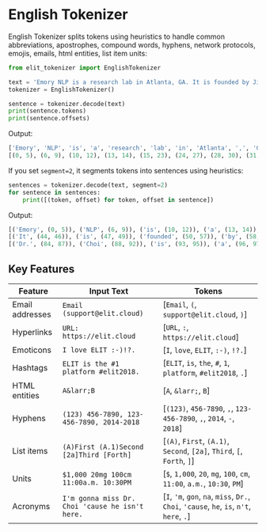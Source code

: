 # English Tokenizer

English Tokenizer splits tokens using heuristics to handle common abbreviations, apostrophes, compound words, hyphens, network protocols, emojis, emails, html entities, list item units:

```python
from elit_tokenizer import EnglishTokenizer

text = 'Emory NLP is a research lab in Atlanta, GA. It is founded by Jinho D. Choi in 2014. Dr. Choi is a professor at Emory University.'
tokenizer = EnglishTokenizer()

sentence = tokenizer.decode(text)
print(sentence.tokens)
print(sentence.offsets)
```

Output:
```python
['Emory', 'NLP', 'is', 'a', 'research', 'lab', 'in', 'Atlanta', ',', 'GA', '.', 'It', 'is', 'founded', 'by', 'Jinho', 'D.', 'Choi', 'in', '2014', '.', 'Dr.', 'Choi', 'is', 'a', 'professor', 'at', 'Emory', 'University', '.']
[(0, 5), (6, 9), (10, 12), (13, 14), (15, 23), (24, 27), (28, 30), (31, 38), (38, 39), (40, 42), (42, 43), (44, 46), (47, 49), (50, 57), (58, 60), (61, 66), (67, 69), (70, 74), (75, 77), (78, 82), (82, 83), (84, 87), (88, 92), (93, 95), (96, 97), (98, 107), (108, 110), (111, 116), (117, 127), (127, 128)]
```

If you set `segment=2`, it segments tokens into sentences using heuristics:

```python
sentences = tokenizer.decode(text, segment=2)
for sentence in sentences:
    print([(token, offset) for token, offset in sentence])
```

Output:
```python
[('Emory', (0, 5)), ('NLP', (6, 9)), ('is', (10, 12)), ('a', (13, 14)), ('research', (15, 23)), ('lab', (24, 27)), ('in', (28, 30)), ('Atlanta', (31, 38)), (',', (38, 39)), ('GA', (40, 42)), ('.', (42, 43))]
[('It', (44, 46)), ('is', (47, 49)), ('founded', (50, 57)), ('by', (58, 60)), ('Jinho', (61, 66)), ('D.', (67, 69)), ('Choi', (70, 74)), ('in', (75, 77)), ('2014', (78, 82)), ('.', (82, 83))]
[('Dr.', (84, 87)), ('Choi', (88, 92)), ('is', (93, 95)), ('a', (96, 97)), ('professor', (98, 107)), ('at', (108, 110)), ('Emory', (111, 116)), ('University', (117, 127)), ('.', (127, 128))]
```

## Key Features

| Feature | Input Text | Tokens |
|---------|------------|--------|
| Email addresses | `Email (support@elit.cloud)`                    | [`Email`, `(`, `support@elit.cloud`, `)`] |
| Hyperlinks      | `URL: https://elit.cloud`                       | [`URL`, `:`, `https://elit.cloud`] |
| Emoticons       | `I love ELIT :-)!?.`                            | [`I`, `love`, `ELIT`, `:-)`, `!?.`] |
| Hashtags        | `ELIT is the #1 platform #elit2018.`            | [`ELIT`, `is`, `the`, `#`, `1`, `platform`, `#elit2018`, `.`] |
| HTML entities   | `A&larr;B`                                      | [`A`, `&larr;`, `B`] |
| Hyphens         | `(123) 456-7890, 123-456-7890, 2014-2018`       | [`(123)`, `456-7890`, `,`, `123-456-7890`, `,`, `2014`, `-`, `2018`] |
| List items      | `(A)First (A.1)Second [2a]Third [Forth]`        | [`(A)`, `First`, `(A.1)`, `Second`, `[2a]`, `Third`, `[`, `Forth`, `]`] |
| Units           | `$1,000 20mg 100cm 11:00a.m. 10:30PM`           | [`$`, `1,000`, `20`, `mg`, `100`, `cm`, `11:00`, `a.m.`, `10:30`, `PM`] |
| Acronyms        | `I'm gonna miss Dr. Choi 'cause he isn't here.` | [`I`, `'m`, `gon`, `na`, `miss`, `Dr.`, `Choi`, `'cause`, `he`, `is`, `n't`, `here`, `.`] |
